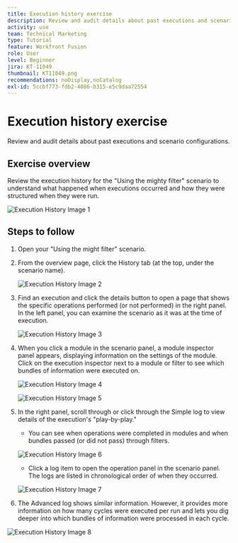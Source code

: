 ```yaml
---
title: Execution history exercise
description: Review and audit details about past executions and scenario configurations.
activity: use
team: Technical Marketing
type: Tutorial
feature: Workfront Fusion
role: User
level: Beginner
jira: KT-11049
thumbnail: KT11049.png
recommendations: noDisplay,noCatalog
exl-id: 5ccbf773-fdb2-4886-b315-e5c9daa72554
---
```

# Execution history exercise

Review and audit details about past executions and scenario configurations.

## Exercise overview

Review the execution history for the "Using the mighty filter" scenario to understand what happened when executions occurred and how they were structured when they were run.

   ![Execution History Image 1](../12-exercises/assets/execution-history-walkthrough-1.png)

## Steps to follow

1. Open your "Using the might filter" scenario.
1. From the overview page, click the History tab (at the top, under the scenario name).

   ![Execution History Image 2](../12-exercises/assets/execution-history-walkthrough-2.png)

1. Find an execution and click the details button to open a page that shows the specific operations performed (or not performed) in the right panel. In the left panel, you can examine the scenario as it was at the time of execution.

   ![Execution History Image 3](../12-exercises/assets/execution-history-walkthrough-3.png)

1. When you click a module in the scenario panel, a module inspector panel appears, displaying information on the settings of the module. Click on the execution inspector next to a module or filter to see which bundles of information were executed on.

   ![Execution History Image 4](../12-exercises/assets/execution-history-walkthrough-4.png)

   ![Execution History Image 5](../12-exercises/assets/execution-history-walkthrough-5.png)


1. In the right panel, scroll through or click through the Simple log to view details of the execution's "play-by-play."

   + You can see when operations were completed in modules and when bundles passed (or did not pass) through filters.

   ![Execution History Image 6](../12-exercises/assets/execution-history-walkthrough-6.png)
   
   + Click a log item to open the operation panel in the scenario panel. The logs are listed in chronological order of when they occurred.


   ![Execution History Image 7](../12-exercises/assets/execution-history-walkthrough-7.png)


1. The Advanced log shows similar information. However, it provides more information on how many cycles were executed per run and lets you dig deeper into which bundles of information were processed in each cycle.

![Execution History Image 8](../12-exercises/assets/execution-history-walkthrough-8.png)
